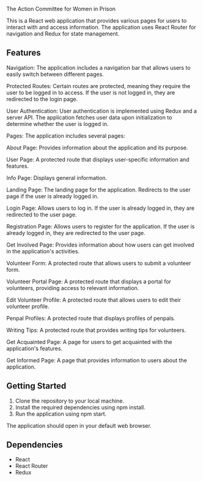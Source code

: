The Action Committee for Women in Prison

This is a React web application that provides various pages for users to interact with and access information. The application uses React Router for navigation and Redux for state management.

## Features

Navigation: The application includes a navigation bar that allows users to easily switch between different pages.

Protected Routes: Certain routes are protected, meaning they require the user to be logged in to access. If the user is not logged in, they are redirected to the login page.

User Authentication: User authentication is implemented using Redux and a server API. The application fetches user data upon initialization to determine whether the user is logged in.

Pages: The application includes several pages:

About Page: Provides information about the application and its purpose.

User Page: A protected route that displays user-specific information and features.

Info Page: Displays general information.

Landing Page: The landing page for the application. Redirects to the user page if the user is already logged in.

Login Page: Allows users to log in. If the user is already logged in, they are redirected to the user page.

Registration Page: Allows users to register for the application. If the user is already logged in, they are redirected to the user page.

Get Involved Page: Provides information about how users can get involved in the application's activities.

Volunteer Form: A protected route that allows users to submit a volunteer form.

Volunteer Portal Page: A protected route that displays a portal for volunteers, providing access to relevant information.

Edit Volunteer Profile: A protected route that allows users to edit their volunteer profile.

Penpal Profiles: A protected route that displays profiles of penpals.

Writing Tips: A protected route that provides writing tips for volunteers.

Get Acquainted Page: A page for users to get acquainted with the application's features.

Get Informed Page: A page that provides information to users about the application.

## Getting Started

1. Clone the repository to your local machine.
2. Install the required dependencies using npm install.
3. Run the application using npm start.

The application should open in your default web browser.

## Dependencies

- React
- React Router
- Redux
